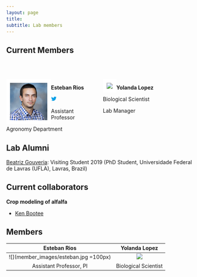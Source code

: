 ```yaml
---
layout: page
title:  
subtitle: Lab members
---
```


<style>

  .col2 {

    columns: 2 200px;         /* number of columns and width in pixels*/

    -webkit-column: 2 200px; /* chrome, safari */

    -moz-columns: 2 200px;    /* firefox */

  }

  .col3 {

    columns: 3 100px;

    -webkit-columns: 3 100px;

    -moz-columns: 3 100px;

  }

</style>



## Current Members

<!-- break -->

<p><br> <!-- break --></p>

<div class="col2">

<!-- break -->

<br>

<!-- break -->


<div style="float: left">  

<img src="member_images/esteban.jpg" style="border:10px solid white" width="100px;">

</div> 

<b>Esteban Rios</b> 

<a href="https://twitter.com/ForageBreeding"><img src="img/Twitter_logo_blue.png" style="width: 15px;"></a>

Assistant Professor

Agronomy Department

<!-- break -->

<br>

<!-- break -->



<div style="float: left">
<img src="members/yolanda.jpeg" style="border:10px solid white" width="100px"></a>
</div>

<b>Yolanda Lopez</b> 

Biological Scientist 

Lab Manager

<!-- break -->
<br>
<!-- break -->

</div>

## Lab Alumni

[Beatriz Gouveria](https://www.researchgate.net/profile/Beatriz_Gouveia3): Visiting Student 2019 (PhD Student, Universidade Federal de Lavras (UFLA), Lavras, Brazil)


## Current collaborators

**Crop modeling of alfalfa**

* [Ken Bootee](http://ufrfprofessors.feed.research.ufl.edu/ufrf_professors/boote-kenneth-j/)


## Members

Esteban Rios             |  Yolanda Lopez
:-------------------------:|:-------------------------:
![](member_images/esteban.jpg =100px)  |  ![](https://...Ocean.png)
Assistant Professor, PI | Biological Scientist
